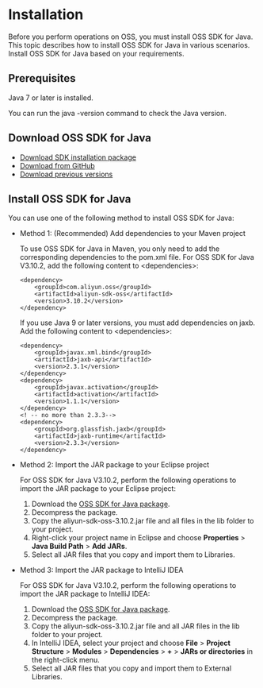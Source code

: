 # Installation

Before you perform operations on OSS, you must install OSS SDK for Java. This topic describes how to install OSS SDK for Java in various scenarios. Install OSS SDK for Java based on your requirements.

## Prerequisites

Java 7 or later is installed.

You can run the java -version command to check the Java version.

## Download OSS SDK for Java

-   [Download SDK installation package](https://gosspublic.alicdn.com/sdks/java/aliyun_java_sdk_3.10.2.zip)
-   [Download from GitHub](https://github.com/aliyun/aliyun-oss-java-sdk)
-   [Download previous versions](https://github.com/aliyun/aliyun-oss-java-sdk/releases)

## Install OSS SDK for Java

You can use one of the following method to install OSS SDK for Java:

-   Method 1: \(Recommended\) Add dependencies to your Maven project

    To use OSS SDK for Java in Maven, you only need to add the corresponding dependencies to the pom.xml file. For OSS SDK for Java V3.10.2, add the following content to <dependencies\>:

    ```
    <dependency>
        <groupId>com.aliyun.oss</groupId>
        <artifactId>aliyun-sdk-oss</artifactId>
        <version>3.10.2</version>
    </dependency>
    ```

    If you use Java 9 or later versions, you must add dependencies on jaxb. Add the following content to <dependencies\>:

    ```
    <dependency>
        <groupId>javax.xml.bind</groupId>
        <artifactId>jaxb-api</artifactId>
        <version>2.3.1</version>
    </dependency>
    <dependency>
        <groupId>javax.activation</groupId>
        <artifactId>activation</artifactId>
        <version>1.1.1</version>
    </dependency>
    <! -- no more than 2.3.3-->
    <dependency>
        <groupId>org.glassfish.jaxb</groupId>
        <artifactId>jaxb-runtime</artifactId>
        <version>2.3.3</version>
    </dependency>
    ```

-   Method 2: Import the JAR package to your Eclipse project

    For OSS SDK for Java V3.10.2, perform the following operations to import the JAR package to your Eclipse project:

    1.  Download the [OSS SDK for Java package](https://gosspublic.alicdn.com/sdks/java/aliyun_java_sdk_3.10.2.zip).
    2.  Decompress the package.
    3.  Copy the aliyun-sdk-oss-3.10.2.jar file and all files in the lib folder to your project.
    4.  Right-click your project name in Eclipse and choose **Properties** \> **Java Build Path** \> **Add JARs**.
    5.  Select all JAR files that you copy and import them to Libraries.
-   Method 3: Import the JAR package to IntelliJ IDEA

    For OSS SDK for Java V3.10.2, perform the following operations to import the JAR package to IntelliJ IDEA:

    1.  Download the [OSS SDK for Java package](https://gosspublic.alicdn.com/sdks/java/aliyun_java_sdk_3.10.2.zip).
    2.  Decompress the package.
    3.  Copy the aliyun-sdk-oss-3.10.2.jar file and all JAR files in the lib folder to your project.
    4.  In IntelliJ IDEA, select your project and choose **File** \> **Project Structure** \> **Modules** \> **Dependencies** \> **+** \> **JARs or directories** in the right-click menu.
    5.  Select all JAR files that you copy and import them to External Libraries.

